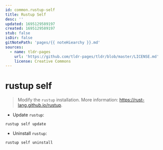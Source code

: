 ```yaml
---
id: common.rustup-self
title: Rustup Self
desc: ''
updated: 1695129589197
created: 1695129589197
stub: false
isDir: false
gitNotePath: 'pages/{{ noteHiearchy }}.md'
sources:
  - name: tldr-pages
    url: 'https://github.com/tldr-pages/tldr/blob/master/LICENSE.md'
    license: Creative Commons
---
```

# rustup self

> Modify the `rustup` installation.
> More information: <https://rust-lang.github.io/rustup>.

- Update `rustup`:

`rustup self update`

- Uninstall `rustup`:

`rustup self uninstall`

